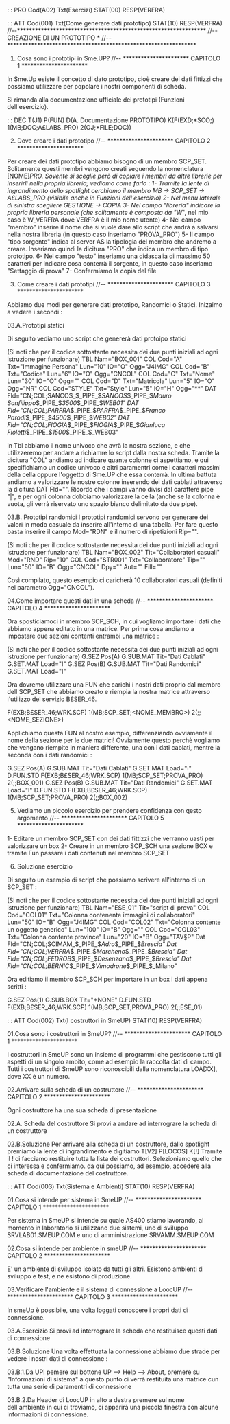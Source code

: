  :  : PRO Cod(A02) Txt(Esercizi) STAT(00) RESP(VERFRA)

 :  : ATT Cod(001) Txt(Come generare dati prototipo) STAT(10) RESP(VERFRA)
//--\*\*\*\*\*\*\*\*\*\*\*\*\*\*\*\*\*\*\*\*\*\*\*\*\*\*\*\*\*\*\*\*\*\*\*\*\*\*\*\*\*\*\*\*\*\*\*\*\*\*\*\*\*\*\*\*\*\*\*\*\*\*\*
//--  CREAZIONE DI UN PROTOTIPO                       \*
//--\*\*\*\*\*\*\*\*\*\*\*\*\*\*\*\*\*\*\*\*\*\*\*\*\*\*\*\*\*\*\*\*\*\*\*\*\*\*\*\*\*\*\*\*\*\*\*\*\*\*\*\*\*\*\*\*\*\*\*\*\*\*\*

01. Cosa sono i prototipi in Sme.UP?
//-- \*\*\*\*\*\*\*\*\*\*\*\*\*\*\*\*\*\*\*\*\*\* CAPITOLO 1 \*\*\*\*\*\*\*\*\*\*\*\*\*\*\*\*\*\*\*\*\*\*

In Sme.Up esiste il concetto di dato prototipo, cioè creare dei dati fittizzi che possiamo utilizzare per popolare i nostri componenti di scheda.

Si rimanda alla documentazione ufficiale dei prototipi (Funzioni dell'esercizio).

 :  : DEC T(J1) P(FUN) D(A. Documentazione PROTOTIPO) K(F(EXD;\*SCO;) 1(MB;DOC;A£LABS_PRO) 2(OJ;\*FILE;DOC))

02. Dove creare i dati prototipo
//-- \*\*\*\*\*\*\*\*\*\*\*\*\*\*\*\*\*\*\*\*\*\* CAPITOLO 2 \*\*\*\*\*\*\*\*\*\*\*\*\*\*\*\*\*\*\*\*\*\*

Per creare dei dati prototipo abbiamo bisogno di un membro SCP_SET.
Solitamente questi membri vengono creati seguendo la nomenclatura [NOME]_PRO.
Sovente si sceglie però di copiare i membri da altre librerie per inserirli nella propria libreria; vediamo come farlo : 
    1- Tramite la lente di ingrandimento dello spotlight cerchiamo il membro MB -> SCP_SET -> A£LABS_PRO (visibile anche in Funzioni dell'esercizio)
    2- Nel menu laterale di sinistra scegliere GESTIONE -> COPIA
    3- Nel campo "libreria" indicare la propria libreria personale (che solitamente è composta da "W_<nomeutente>", nel mio caso è W_VERFRA dove VERFRA è il mio nome utente)
    4- Nel campo "membro" inserire il nome che si vuole dare allo script che andrà a salvarsi nella nostra libreria (in questo caso inseriamo "PROVA_PRO")
    5- Il campo "tipo sorgente" indica al server AS la tipologia del membro che andremo a creare. Inseriamo quindi la dicitura "PRO" che indica un membro di tipo prototipo.
    6- Nel campo "testo" inseriamo una didascalia di massimo 50 caratteri per indicare cosa conterrà il sorgente, in questo caso inseriamo "Settaggio di prova"
    7- Confermiamo la copia del file

03. Come creare i dati prototipi
//-- \*\*\*\*\*\*\*\*\*\*\*\*\*\*\*\*\*\*\*\*\*\* CAPITOLO 3 \*\*\*\*\*\*\*\*\*\*\*\*\*\*\*\*\*\*\*\*\*\*

Abbiamo due modi per generare dati prototipo, Randomici o Statici. Inizaimo a vedere i secondi : 

03.A.Prototipi statici

Di seguito vediamo uno script che genererà dati protoipo statici

(Si noti che per il codice sottostante necessita dei due punti iniziali ad ogni istruzione per funzionare)
 TBL Nam="BOX_001"
   COL Cod="A" Txt="Immagine Persona" Lun="10" IO="O" Ogg="J4IMG"
   COL Cod="B" Txt="Codice" Lun="6" IO="O" Ogg="CNCOL"
   COL Cod="C" Txt="Nome" Lun="30" IO="O" Ogg=""
   COL Cod="D" Txt="Matricola" Lun="5" IO="O" Ogg="NR"
   COL Cod="STYLE" Txt="Style" Lun="5" IO="H" Ogg="\*\*"
     DAT Fld="CN;COL;SANCOS_$_PIPE_$_SANCOS_$_PIPE_$_Mauro Sanfilippo_$_PIPE_$_3500_$_PIPE_$_WEB01"
     DAT Fld="CN;COL;PARFRA_$_PIPE_$_PARFRA_$_PIPE_$_Franco Parodi_$_PIPE_$_4500_$_PIPE_$_WEB02"
     DAT Fld="CN;COL;FIOGIA_$_PIPE_$_FIOGIA_$_PIPE_$_Gianluca Fioletti_$_PIPE_$_1500_$_PIPE_$_WEB03"

in Tbl abbiamo il nome univoco che avrà la nostra sezione, e che utilizzeremo per andare a richiamre lo script dalla nostra scheda.
Tramite la dicitura "COL" andiamo ad indicare quante colonne ci aspettiamo, e qui specifichiamo un codice univoco e altri paramentri come i caratteri massimi della cella oppure l'oggetto di Sme.UP che essa conterrà.
In ultima battuta andiamo a valorizzare le nostre colonne inserendo dei dati cablati attraverso la dicitura DAT Fld="<campi da inserire nelle colonne>".
Ricordo che i campi vanno divisi dal carattere pipe "|", e per ogni colonna dobbiamo valorizzare la cella (anche se la colonna è vuota, gli verrà riservato uno spazio bianco delimitato da due pipe).

03.B. Prototipi randomici
I prototipi randomici servono per generare dei valori in modo casuale da inserire all'interno di una tabella.
Per fare questo basta inserire il campo Mod="RDN" e il numero di ripetizioni Rip="<numero di ripetizioni>".

(Si noti che per il codice sottostante necessita dei due punti iniziali ad ogni istruzione per funzionare)
 TBL Nam="BOX_002" Tit="Collaboratori casuali" Mod="RND" Rip="10"
   COL Cod="STR001" Txt="Collaboratore" Tip="" Lun="50" IO="B" Ogg="CNCOL" Dpy="" Aut="" Fill=""

Così compilato, questo esempio ci caricherà 10 collaboratori casuali (definiti nel parametro Ogg="CNCOL").

04.Come importare questi dati in una scheda
//-- \*\*\*\*\*\*\*\*\*\*\*\*\*\*\*\*\*\*\*\*\*\* CAPITOLO 4 \*\*\*\*\*\*\*\*\*\*\*\*\*\*\*\*\*\*\*\*\*\*

Ora sposticiamoci in membro SCP_SCH, in cui vogliamo importare i dati che abbiamo appena editato in una matrice.
Per prima cosa andiamo a impostare due sezioni contenti entrambi una matrice : 

(Si noti che per il codice sottostante necessita dei due punti iniziali ad ogni istruzione per funzionare)
 G.SEZ Pos(A)
  G.SUB.MAT Tit="Dati Cablati"
  G.SET.MAT Load="I"
 G.SEZ Pos(B)
  G.SUB.MAT Tit="Dati Randomici"
  G.SET.MAT Load="I"

Ora dovremo utilizzare una FUN che carichi i nostri dati proprio dal membro dell'SCP_SET che abbiamo creato e riempia la nostra matrice attraverso l'utilizzo del servizio B£SER_46.

 F(EXB;B£SER_46;WRK.SCP) 1(MB;SCP_SET;<NOME_MEMBRO>) 2(;;<NOME_SEZIONE>)

Applichiamo questa FUN al nostro esempio, differenziando ovviamente il nome della sezione per le due matrici!
Ovviamente questo perchè vogliamo che vengano riempite in maniera differente, una con i dati cablati, mentre la seconda con i dati randomici : 


 G.SEZ Pos(A)
  G.SUB.MAT Tit="Dati Cablati"
  G.SET.MAT Load="I"
    D.FUN.STD F(EXB;B£SER_46;WRK.SCP) 1(MB;SCP_SET;PROVA_PRO) 2(;;BOX_001)
 G.SEZ Pos(B)
  G.SUB.MAT Tit="Dati Randomici"
  G.SET.MAT Load="I"
    D.FUN.STD F(EXB;B£SER_46;WRK.SCP) 1(MB;SCP_SET;PROVA_PRO) 2(;;BOX_002)


05. Vediamo un piccolo esercizio per prendere confidenza con qesto argomento
//-- \*\*\*\*\*\*\*\*\*\*\*\*\*\*\*\*\*\*\*\*\*\* CAPITOLO 5 \*\*\*\*\*\*\*\*\*\*\*\*\*\*\*\*\*\*\*\*\*\*

1- Editare un membro SCP_SET con dei dati fittizzi che verranno uasti per valorizzare un box
2- Creare in un membro SCP_SCH una sezione BOX e tramite Fun passare i dati contenuti nel membro SCP_SET

06. Soluzione esercizio

Di seguito un esempio di script che possiamo scrivere all'interno di un SCP_SET : 

(Si noti che per il codice sottostante necessita dei due punti iniziali ad ogni istruzione per funzionare)
 TBL Nam="ESE_01" Tit="script  di prova"
  COL Cod="COL01" Txt="Colonna contenente immagini di collaboratori" Lun="50" IO="B" Ogg="J4IMG"
  COL Cod="COL02" Txt="Colonna contente un oggetto generico" Lun="100" IO="B" Ogg=""
  COL Cod="COL03" Txt="Colonna contente province" Lun="20" IO="B" Ogg="TAV§P"
    Dat Fld="CN;COL;SCIMAM_$_PIPE_$_Adro_$_PIPE_$_Brescia"
    Dat Fld="CN;COL;VERFRA_$_PIPE_$_Marcheno_$_PIPE_$_Brescia"
    Dat Fld="CN;COL;FEDROB_$_PIPE_$_Desenzano_$_PIPE_$_Brescia"
    Dat Fld="CN;COL;BERNIC_$_PIPE_$_Vimodrone_$_PIPE_$_Milano"

Ora editiamo il membro SCP_SCH per importare in un box i dati appena scritti : 

 G.SEZ Pos(1)
  G.SUB.BOX Tit="\*NONE"
   D.FUN.STD F(EXB;B£SER_46;WRK.SCP) 1(MB;SCP_SET;PROVA_PRO) 2(;;ESE_01)



 :  : ATT Cod(002) Txt(I costruttori in SmeUP) STAT(10) RESP(VERFRA)

01.Cosa sono i costruttori in SmeUP?
//-- \*\*\*\*\*\*\*\*\*\*\*\*\*\*\*\*\*\*\*\*\*\* CAPITOLO 1 \*\*\*\*\*\*\*\*\*\*\*\*\*\*\*\*\*\*\*\*\*\*

I costruttori in SmeUP sono un insieme di programmi che gestiscono tutti gli aspetti di un singolo ambito, come ad esempio la raccolta dati di campo.
Tutti i costruttori di SmeUP sono riconoscibili dalla nomenclatura LOA[XX], dove XX è un numero.


02.Arrivare sulla scheda di un costruttore
//-- \*\*\*\*\*\*\*\*\*\*\*\*\*\*\*\*\*\*\*\*\*\* CAPITOLO 2 \*\*\*\*\*\*\*\*\*\*\*\*\*\*\*\*\*\*\*\*\*\*

Ogni costruttore ha una sua scheda di presentazione

02.A. Scheda del costruttore
Si provi a andare ad interrograre la scheda di un costruttore

02.B.Soluzione
Per arrivare alla scheda di un costruttore, dallo spotlight premiamo la lente di ingrandimento
e digitiamo T[V2] P[LOCOS] K[!]
Tramite il ! ci facciamo restituire tutta la lista dei costruttori. Selezioniamo quello che ci interessa e confermiamo.
da qui possiamo, ad esempio, accedere alla scheda di documentazione del costruttore.



 :  : ATT Cod(003) Txt(Sistema e Ambienti) STAT(10) RESP(VERFRA)

01.Cosa si intende per sistema in SmeUP
//-- \*\*\*\*\*\*\*\*\*\*\*\*\*\*\*\*\*\*\*\*\*\* CAPITOLO 1 \*\*\*\*\*\*\*\*\*\*\*\*\*\*\*\*\*\*\*\*\*\*

Per sistema in SmeUP si intende su quale AS400 stiamo lavorando, al momento in laboratorio si utilizzano due sistemi, uno di sviluppo SRVLAB01.SMEUP.COM e uno di amministrazione SRVAMM.SMEUP.COM

02.Cosa si intende per ambiente in smeUP
//-- \*\*\*\*\*\*\*\*\*\*\*\*\*\*\*\*\*\*\*\*\*\* CAPITOLO 2 \*\*\*\*\*\*\*\*\*\*\*\*\*\*\*\*\*\*\*\*\*\*

E' un ambiente di sviluppo isolato da tutti gli altri. Esistono ambienti di sviluppo e test, e ne esistono di produzione.

03.Verificare l'ambiente e il sistema di connessione a LoocUP
//-- \*\*\*\*\*\*\*\*\*\*\*\*\*\*\*\*\*\*\*\*\*\* CAPITOLO 3 \*\*\*\*\*\*\*\*\*\*\*\*\*\*\*\*\*\*\*\*\*\*

In smeUp è possibile, una volta loggati conoscere i propri dati di connessione.

03.A.Esercizio
Si provi ad interrograre la scheda che restituisce questi dati di connessione

03.B.Soluzione
Una volta effettuata la connessione abbiamo due strade per vedere i nostri dati di connessione : 

03.B.1.Da UP!
pemere sul bottone UP --> Help --> About, premere su "Informazioni di sistema"
a questo punto ci verrà restituita una matrice cun tutta una serie di paramentri di connessione

03.B.2.Da Header di LoocUP
in alto a destra premere sul nome dell'ambiente in cui ci troviamo, ci apparirà una piccola finestra con alcune informazioni di connessione.









